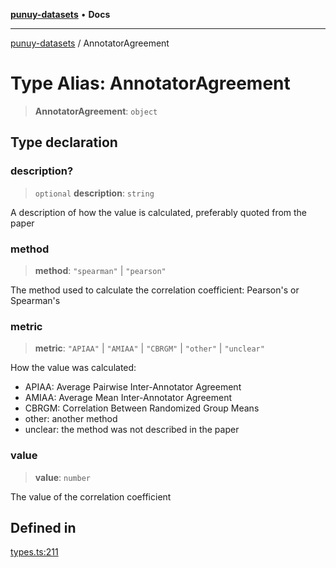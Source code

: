 [**punuy-datasets**](../README.md) • **Docs**

***

[punuy-datasets](../README.md) / AnnotatorAgreement

# Type Alias: AnnotatorAgreement

> **AnnotatorAgreement**: `object`

## Type declaration

### description?

> `optional` **description**: `string`

A description of how the value is calculated, preferably quoted from the paper

### method

> **method**: `"spearman"` \| `"pearson"`

The method used to calculate the correlation coefficient: Pearson's or Spearman's

### metric

> **metric**: `"APIAA"` \| `"AMIAA"` \| `"CBRGM"` \| `"other"` \| `"unclear"`

How the value was calculated:
- APIAA: Average Pairwise Inter-Annotator Agreement
- AMIAA: Average Mean Inter-Annotator Agreement
- CBRGM: Correlation Between Randomized Group Means
- other: another method
- unclear: the method was not described in the paper

### value

> **value**: `number`

The value of the correlation coefficient

## Defined in

[types.ts:211](https://github.com/andrefs/punuy-datasets/blob/a20d968847550855cc974fad300a7ff31130d161/src/lib/types.ts#L211)

